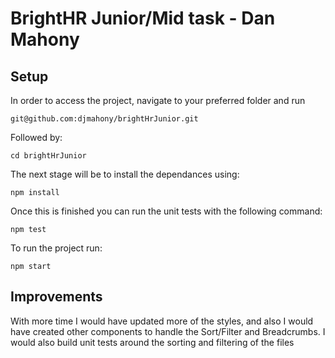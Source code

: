 # BrightHR Junior/Mid task - Dan Mahony

## Setup

In order to access the project, navigate to your preferred folder and run 

```
git@github.com:djmahony/brightHrJunior.git
```

Followed by:

```
cd brightHrJunior
```

The next stage will be to install the dependances using:

```
npm install
```

Once this is finished you can run the unit tests with the following command:

```
npm test
```

To run the project run:

```
npm start
```

## Improvements

With more time I would have updated more of the styles, and also I would have created other components to handle the Sort/Filter and Breadcrumbs. I would also build unit tests around the sorting and filtering of the files